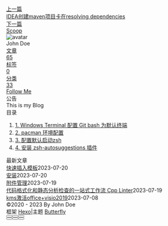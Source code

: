 <!DOCTYPE html><html lang="zh-CN" data-theme="light"><head><meta charset="UTF-8"><meta http-equiv="X-UA-Compatible" content="IE=edge"><meta name="viewport" content="width=device-width, initial-scale=1.0, maximum-scale=1.0"><title>windows+zsh | Hexo</title><meta name="author" content="John Doe"><meta name="copyright" content="John Doe"><meta name="format-detection" content="telephone=no"><meta name="theme-color" content="#ffffff"><meta name="description" content="Windows Terminal 配置 Git bash 为默认终端现在 Windows Terminal 有了图形界面，直接选择就好  具体 json 文件配置 123456789101112131415&quot;defaultProfile&quot;: &quot;&amp;#123;c891c3d2-b798-4857-83c0-89bf2ea34021&amp;#125;&quot;,    &amp;quo">
<meta property="og:type" content="article">
<meta property="og:title" content="windows+zsh">
<meta property="og:url" content="http://example.com/posts/%E8%A7%A3%E5%86%B3%E6%96%B9%E6%A1%88/%E7%BB%88%E7%AB%AF/windows-zsh.md">
<meta property="og:site_name" content="Hexo">
<meta property="og:description" content="Windows Terminal 配置 Git bash 为默认终端现在 Windows Terminal 有了图形界面，直接选择就好  具体 json 文件配置 123456789101112131415&quot;defaultProfile&quot;: &quot;&amp;#123;c891c3d2-b798-4857-83c0-89bf2ea34021&amp;#125;&quot;,    &amp;quo">
<meta property="og:locale" content="zh_CN">
<meta property="og:image" content="https://i.loli.net/2021/02/24/5O1day2nriDzjSu.png">
<meta property="article:published_time" content="2023-04-30T11:14:04.000Z">
<meta property="article:modified_time" content="2023-05-02T11:41:33.476Z">
<meta property="article:author" content="John Doe">
<meta name="twitter:card" content="summary">
<meta name="twitter:image" content="https://i.loli.net/2021/02/24/5O1day2nriDzjSu.png"><link rel="shortcut icon" href="/img/web/favicon.png"><link rel="canonical" href="http://example.com/posts/%E8%A7%A3%E5%86%B3%E6%96%B9%E6%A1%88/%E7%BB%88%E7%AB%AF/windows-zsh.md"><link rel="preconnect" href="//cdn.jsdelivr.net"/><link rel="preconnect" href="//busuanzi.ibruce.info"/><link rel="stylesheet" href="/css/index.css"><link rel="stylesheet" href="https://cdn.jsdelivr.net/npm/@fortawesome/fontawesome-free/css/all.min.css" media="print" onload="this.media='all'"><link rel="stylesheet" href="https://cdn.jsdelivr.net/npm/@fancyapps/ui/dist/fancybox.min.css" media="print" onload="this.media='all'"><script>const GLOBAL_CONFIG = { 
  root: '/',
  algolia: undefined,
  localSearch: undefined,
  translate: undefined,
  noticeOutdate: undefined,
  highlight: {"plugin":"highlighjs","highlightCopy":true,"highlightLang":true,"highlightHeightLimit":false},
  copy: {
    success: '复制成功',
    error: '复制错误',
    noSupport: '浏览器不支持'
  },
  relativeDate: {
    homepage: false,
    post: false
  },
  runtime: '',
  date_suffix: {
    just: '刚刚',
    min: '分钟前',
    hour: '小时前',
    day: '天前',
    month: '个月前'
  },
  copyright: undefined,
  lightbox: 'fancybox',
  Snackbar: undefined,
  source: {
    justifiedGallery: {
      js: 'https://cdn.jsdelivr.net/npm/flickr-justified-gallery/dist/fjGallery.min.js',
      css: 'https://cdn.jsdelivr.net/npm/flickr-justified-gallery/dist/fjGallery.min.css'
    }
  },
  isPhotoFigcaption: false,
  islazyload: false,
  isAnchor: false,
  percent: {
    toc: true,
    rightside: false,
  }
}</script><script id="config-diff">var GLOBAL_CONFIG_SITE = {
  title: 'windows+zsh',
  isPost: true,
  isHome: false,
  isHighlightShrink: false,
  isToc: true,
  postUpdate: '2023-05-02 19:41:33'
}</script><noscript><style type="text/css">
  #nav {
    opacity: 1
  }
  .justified-gallery img {
    opacity: 1
  }

  #recent-posts time,
  #post-meta time {
    display: inline !important
  }
</style></noscript><script>(win=>{
    win.saveToLocal = {
      set: function setWithExpiry(key, value, ttl) {
        if (ttl === 0) return
        const now = new Date()
        const expiryDay = ttl * 86400000
        const item = {
          value: value,
          expiry: now.getTime() + expiryDay,
        }
        localStorage.setItem(key, JSON.stringify(item))
      },

      get: function getWithExpiry(key) {
        const itemStr = localStorage.getItem(key)

        if (!itemStr) {
          return undefined
        }
        const item = JSON.parse(itemStr)
        const now = new Date()

        if (now.getTime() > item.expiry) {
          localStorage.removeItem(key)
          return undefined
        }
        return item.value
      }
    }
  
    win.getScript = url => new Promise((resolve, reject) => {
      const script = document.createElement('script')
      script.src = url
      script.async = true
      script.onerror = reject
      script.onload = script.onreadystatechange = function() {
        const loadState = this.readyState
        if (loadState && loadState !== 'loaded' && loadState !== 'complete') return
        script.onload = script.onreadystatechange = null
        resolve()
      }
      document.head.appendChild(script)
    })
  
    win.getCSS = (url,id = false) => new Promise((resolve, reject) => {
      const link = document.createElement('link')
      link.rel = 'stylesheet'
      link.href = url
      if (id) link.id = id
      link.onerror = reject
      link.onload = link.onreadystatechange = function() {
        const loadState = this.readyState
        if (loadState && loadState !== 'loaded' && loadState !== 'complete') return
        link.onload = link.onreadystatechange = null
        resolve()
      }
      document.head.appendChild(link)
    })
  
      win.activateDarkMode = function () {
        document.documentElement.setAttribute('data-theme', 'dark')
        if (document.querySelector('meta[name="theme-color"]') !== null) {
          document.querySelector('meta[name="theme-color"]').setAttribute('content', '#0d0d0d')
        }
      }
      win.activateLightMode = function () {
        document.documentElement.setAttribute('data-theme', 'light')
        if (document.querySelector('meta[name="theme-color"]') !== null) {
          document.querySelector('meta[name="theme-color"]').setAttribute('content', '#ffffff')
        }
      }
      const t = saveToLocal.get('theme')
    
          if (t === 'dark') activateDarkMode()
          else if (t === 'light') activateLightMode()
        
      const asideStatus = saveToLocal.get('aside-status')
      if (asideStatus !== undefined) {
        if (asideStatus === 'hide') {
          document.documentElement.classList.add('hide-aside')
        } else {
          document.documentElement.classList.remove('hide-aside')
        }
      }
    
    const detectApple = () => {
      if(/iPad|iPhone|iPod|Macintosh/.test(navigator.userAgent)){
        document.documentElement.classList.add('apple')
      }
    }
    detectApple()
    })(window)</script><meta name="generator" content="Hexo 6.3.0"></head><body><div id="sidebar"><div id="menu-mask"></div><div id="sidebar-menus"><div class="avatar-img is-center"><img src="https://i.loli.net/2021/02/24/5O1day2nriDzjSu.png" onerror="onerror=null;src='/img/web/friend_404.gif'" alt="avatar"/></div><div class="sidebar-site-data site-data is-center"><a href="/archives/"><div class="headline">文章</div><div class="length-num">65</div></a><a href="/tags/"><div class="headline">标签</div><div class="length-num">0</div></a><a href="/categories/"><div class="headline">分类</div><div class="length-num">33</div></a></div><hr/><div class="menus_items"><div class="menus_item"><a class="site-page" href="/"><i class="fa-fw fas fa-home"></i><span> 首页</span></a></div><div class="menus_item"><a class="site-page" href="/archives/"><i class="fa-fw fas fa-archive"></i><span> 时间轴</span></a></div><div class="menus_item"><a class="site-page" href="/tags/"><i class="fa-fw fas fa-tags"></i><span> 标签</span></a></div><div class="menus_item"><a class="site-page" href="/categories/"><i class="fa-fw fas fa-folder-open"></i><span> 分类</span></a></div><div class="menus_item"><a class="site-page" href="/link/"><i class="fa-fw fas fa-link"></i><span> 友链</span></a></div><div class="menus_item"><a class="site-page" href="/about/"><i class="fa-fw fas fa-heart"></i><span> 关于</span></a></div></div></div></div><div class="post" id="body-wrap"><header class="post-bg" id="page-header" style="background: linear-gradient(20deg, #0062be, #925696, #cc426e, #fb0347)"><nav id="nav"><span id="blog-info"><a href="/" title="Hexo"><span class="site-name">Hexo</span></a></span><div id="menus"><div class="menus_items"><div class="menus_item"><a class="site-page" href="/"><i class="fa-fw fas fa-home"></i><span> 首页</span></a></div><div class="menus_item"><a class="site-page" href="/archives/"><i class="fa-fw fas fa-archive"></i><span> 时间轴</span></a></div><div class="menus_item"><a class="site-page" href="/tags/"><i class="fa-fw fas fa-tags"></i><span> 标签</span></a></div><div class="menus_item"><a class="site-page" href="/categories/"><i class="fa-fw fas fa-folder-open"></i><span> 分类</span></a></div><div class="menus_item"><a class="site-page" href="/link/"><i class="fa-fw fas fa-link"></i><span> 友链</span></a></div><div class="menus_item"><a class="site-page" href="/about/"><i class="fa-fw fas fa-heart"></i><span> 关于</span></a></div></div><div id="toggle-menu"><a class="site-page" href="javascript:void(0);"><i class="fas fa-bars fa-fw"></i></a></div></div></nav><div id="post-info"><h1 class="post-title">windows+zsh</h1><div id="post-meta"><div class="meta-firstline"><span class="post-meta-date"><i class="far fa-calendar-alt fa-fw post-meta-icon"></i><span class="post-meta-label">发表于</span><time class="post-meta-date-created" datetime="2023-04-30T11:14:04.000Z" title="发表于 2023-04-30 19:14:04">2023-04-30</time><span class="post-meta-separator">|</span><i class="fas fa-history fa-fw post-meta-icon"></i><span class="post-meta-label">更新于</span><time class="post-meta-date-updated" datetime="2023-05-02T11:41:33.476Z" title="更新于 2023-05-02 19:41:33">2023-05-02</time></span><span class="post-meta-categories"><span class="post-meta-separator">|</span><i class="fas fa-inbox fa-fw post-meta-icon"></i><a class="post-meta-categories" href="/categories/%E8%A7%A3%E5%86%B3%E6%96%B9%E6%A1%88/">解决方案</a><i class="fas fa-angle-right post-meta-separator"></i><i class="fas fa-inbox fa-fw post-meta-icon"></i><a class="post-meta-categories" href="/categories/%E8%A7%A3%E5%86%B3%E6%96%B9%E6%A1%88/%E7%BB%88%E7%AB%AF/">终端</a></span></div><div class="meta-secondline"><span class="post-meta-separator">|</span><span class="post-meta-pv-cv" id="" data-flag-title="windows+zsh"><i class="far fa-eye fa-fw post-meta-icon"></i><span class="post-meta-label">阅读量:</span><span id="busuanzi_value_page_pv"><i class="fa-solid fa-spinner fa-spin"></i></span></span></div></div></div></header><main class="layout" id="content-inner"><div id="post"><article class="post-content" id="article-container"><h2 id="Windows-Terminal-配置-Git-bash-为默认终端"><a href="#Windows-Terminal-配置-Git-bash-为默认终端" class="headerlink" title="Windows Terminal 配置 Git bash 为默认终端"></a>Windows Terminal 配置 Git bash 为默认终端</h2><p>现在 Windows Terminal 有了图形界面，直接选择就好</p>
<p><img src="https://pic4.zhimg.com/v2-f5ab73bb87783dd158e5bac6936ca1db_b.jpg"></p>
<p>具体 json 文件配置</p>
<figure class="highlight plaintext"><table><tr><td class="gutter"><pre><span class="line">1</span><br><span class="line">2</span><br><span class="line">3</span><br><span class="line">4</span><br><span class="line">5</span><br><span class="line">6</span><br><span class="line">7</span><br><span class="line">8</span><br><span class="line">9</span><br><span class="line">10</span><br><span class="line">11</span><br><span class="line">12</span><br><span class="line">13</span><br><span class="line">14</span><br><span class="line">15</span><br></pre></td><td class="code"><pre><span class="line">&quot;defaultProfile&quot;: &quot;&#123;c891c3d2-b798-4857-83c0-89bf2ea34021&#125;&quot;,</span><br><span class="line">    &quot;profiles&quot;: </span><br><span class="line">    &#123;</span><br><span class="line">        &quot;defaults&quot;: </span><br><span class="line">        &#123;</span><br><span class="line">            ...</span><br><span class="line">        &#125;,</span><br><span class="line">        &quot;list&quot;: </span><br><span class="line">        [</span><br><span class="line">            &#123;</span><br><span class="line">                &quot;commandline&quot;: &quot;D:\\Environment\\Git\\bin\\bash.exe --login -i&quot;,</span><br><span class="line">                &quot;guid&quot;: &quot;&#123;c891c3d2-b798-4857-83c0-89bf2ea34021&#125;&quot;,</span><br><span class="line">                &quot;name&quot;: &quot;Git Bash&quot;,</span><br><span class="line">                &quot;icon&quot;: &quot;D:\\Program_Files\\Git\\mingw64\\share\\git\\git-for-windows.ico&quot;</span><br><span class="line">            &#125;,</span><br></pre></td></tr></table></figure>

<p>其中 <code>&quot;commandline&quot;: &quot;D:\\Environment\\Git\\bin\\bash.exe --login -i&quot;,</code></p>
<h2 id="pacman-环境配置"><a href="#pacman-环境配置" class="headerlink" title="pacman 环境配置"></a>pacman 环境配置</h2><p><a target="_blank" rel="noopener" href="https://github.com/LcJuves/lcjuves/blob/main/clang/linux-like/git_bash_install_pacman.sh">lcjuves&#x2F;git_bash_install_pacman.sh at main · LcJuves&#x2F;lcjuves · GitHub</a></p>
<figure class="highlight plaintext"><table><tr><td class="gutter"><pre><span class="line">1</span><br><span class="line">2</span><br></pre></td><td class="code"><pre><span class="line">rm /usr/bin/msys-pcre-1.dll</span><br><span class="line">pacman -S zsh</span><br></pre></td></tr></table></figure>
<h2 id="配置默认启动zsh"><a href="#配置默认启动zsh" class="headerlink" title="配置默认启动zsh"></a>配置默认启动zsh</h2><p>在<code>../Git/etc/bash.bashrc</code>文件末尾追加以下内容：</p>
<figure class="highlight sh"><table><tr><td class="gutter"><pre><span class="line">1</span><br><span class="line">2</span><br><span class="line">3</span><br><span class="line">4</span><br></pre></td><td class="code"><pre><span class="line"><span class="comment"># Launch Zsh</span></span><br><span class="line"><span class="keyword">if</span> [ -t 1 ]; <span class="keyword">then</span></span><br><span class="line"><span class="built_in">exec</span> zsh</span><br><span class="line"><span class="keyword">fi</span></span><br></pre></td></tr></table></figure>

<p>之后每次启动&#x2F;新建<code>Git Bash</code>，都会是zsh。</p>
<h2 id="安装-zsh-autosuggestions-插件"><a href="#安装-zsh-autosuggestions-插件" class="headerlink" title="安装 zsh-autosuggestions 插件"></a>安装 zsh-autosuggestions 插件</h2><figure class="highlight plaintext"><table><tr><td class="gutter"><pre><span class="line">1</span><br></pre></td><td class="code"><pre><span class="line">git clone --depth=1 https://gitee.com/romkatv/powerlevel10k.git</span><br></pre></td></tr></table></figure></article><div class="post-copyright"><div class="post-copyright__author"><span class="post-copyright-meta">文章作者: </span><span class="post-copyright-info"><a href="http://example.com">John Doe</a></span></div><div class="post-copyright__type"><span class="post-copyright-meta">文章链接: </span><span class="post-copyright-info"><a href="http://example.com/posts/%E8%A7%A3%E5%86%B3%E6%96%B9%E6%A1%88/%E7%BB%88%E7%AB%AF/windows-zsh.md">http://example.com/posts/%E8%A7%A3%E5%86%B3%E6%96%B9%E6%A1%88/%E7%BB%88%E7%AB%AF/windows-zsh.md</a></span></div><div class="post-copyright__notice"><span class="post-copyright-meta">版权声明: </span><span class="post-copyright-info">本博客所有文章除特别声明外，均采用 <a href="https://creativecommons.org/licenses/by-nc-sa/4.0/" target="_blank">CC BY-NC-SA 4.0</a> 许可协议。转载请注明来自 <a href="http://example.com" target="_blank">Hexo</a>！</span></div></div><div class="tag_share"><div class="post-meta__tag-list"></div><div class="post_share"><div class="social-share" data-image="https://i.loli.net/2021/02/24/5O1day2nriDzjSu.png" data-sites="facebook,twitter,wechat,weibo,qq"></div><link rel="stylesheet" href="https://cdn.jsdelivr.net/npm/butterfly-extsrc/sharejs/dist/css/share.min.css" media="print" onload="this.media='all'"><script src="https://cdn.jsdelivr.net/npm/butterfly-extsrc/sharejs/dist/js/social-share.min.js" defer></script></div></div><nav class="pagination-post" id="pagination"><div class="prev-post pull-left"><a href="/posts/%E8%AF%AD%E8%A8%80/Java/%E8%A7%A3%E5%86%B3%E6%96%B9%E6%A1%88/idea%E5%88%9B%E5%BB%BAmaven%E9%A1%B9%E7%9B%AE%E5%8D%A1%E5%9C%A8resolving-dependencies.md" title="IDEA创建maven项目卡在resolving dependencies"><div class="cover" style="background: var(--default-bg-color)"></div><div class="pagination-info"><div class="label">上一篇</div><div class="prev_info">IDEA创建maven项目卡在resolving dependencies</div></div></a></div><div class="next-post pull-right"><a href="/posts/%E8%A7%A3%E5%86%B3%E6%96%B9%E6%A1%88/%E5%85%B6%E4%BB%96/scoop.md" title="Scoop"><div class="cover" style="background: var(--default-bg-color)"></div><div class="pagination-info"><div class="label">下一篇</div><div class="next_info">Scoop</div></div></a></div></nav></div><div class="aside-content" id="aside-content"><div class="card-widget card-info"><div class="is-center"><div class="avatar-img"><img src="https://i.loli.net/2021/02/24/5O1day2nriDzjSu.png" onerror="this.onerror=null;this.src='/img/web/friend_404.gif'" alt="avatar"/></div><div class="author-info__name">John Doe</div><div class="author-info__description"></div></div><div class="card-info-data site-data is-center"><a href="/archives/"><div class="headline">文章</div><div class="length-num">65</div></a><a href="/tags/"><div class="headline">标签</div><div class="length-num">0</div></a><a href="/categories/"><div class="headline">分类</div><div class="length-num">33</div></a></div><a id="card-info-btn" target="_blank" rel="noopener" href="https://github.com/xxxxxx"><i class="fab fa-github"></i><span>Follow Me</span></a></div><div class="card-widget card-announcement"><div class="item-headline"><i class="fas fa-bullhorn fa-shake"></i><span>公告</span></div><div class="announcement_content">This is my Blog</div></div><div class="sticky_layout"><div class="card-widget" id="card-toc"><div class="item-headline"><i class="fas fa-stream"></i><span>目录</span><span class="toc-percentage"></span></div><div class="toc-content"><ol class="toc"><li class="toc-item toc-level-2"><a class="toc-link" href="#Windows-Terminal-%E9%85%8D%E7%BD%AE-Git-bash-%E4%B8%BA%E9%BB%98%E8%AE%A4%E7%BB%88%E7%AB%AF"><span class="toc-number">1.</span> <span class="toc-text">Windows Terminal 配置 Git bash 为默认终端</span></a></li><li class="toc-item toc-level-2"><a class="toc-link" href="#pacman-%E7%8E%AF%E5%A2%83%E9%85%8D%E7%BD%AE"><span class="toc-number">2.</span> <span class="toc-text">pacman 环境配置</span></a></li><li class="toc-item toc-level-2"><a class="toc-link" href="#%E9%85%8D%E7%BD%AE%E9%BB%98%E8%AE%A4%E5%90%AF%E5%8A%A8zsh"><span class="toc-number">3.</span> <span class="toc-text">配置默认启动zsh</span></a></li><li class="toc-item toc-level-2"><a class="toc-link" href="#%E5%AE%89%E8%A3%85-zsh-autosuggestions-%E6%8F%92%E4%BB%B6"><span class="toc-number">4.</span> <span class="toc-text">安装 zsh-autosuggestions 插件</span></a></li></ol></div></div><div class="card-widget card-recent-post"><div class="item-headline"><i class="fas fa-history"></i><span>最新文章</span></div><div class="aside-list"><div class="aside-list-item no-cover"><div class="content"><a class="title" href="/posts/%E9%85%8D%E7%BD%AE/ob%E9%85%8D%E7%BD%AE/%E5%BF%AB%E9%80%9F%E6%8F%92%E5%85%A5%E6%A8%A1%E6%9D%BF.md" title="快速插入模板">快速插入模板</a><time datetime="2023-07-20T07:34:25.000Z" title="发表于 2023-07-20 15:34:25">2023-07-20</time></div></div><div class="aside-list-item no-cover"><div class="content"><a class="title" href="/posts/%E8%AF%AD%E8%A8%80/Rust/%E5%AE%89%E8%A3%85.md" title="安装">安装</a><time datetime="2023-07-20T02:27:40.000Z" title="发表于 2023-07-20 10:27:40">2023-07-20</time></div></div><div class="aside-list-item no-cover"><div class="content"><a class="title" href="/posts/%E9%85%8D%E7%BD%AE/ob%E9%85%8D%E7%BD%AE/%E9%99%84%E4%BB%B6%E7%AE%A1%E7%90%86.md" title="附件管理">附件管理</a><time datetime="2023-07-19T07:52:53.000Z" title="发表于 2023-07-19 15:52:53">2023-07-19</time></div></div><div class="aside-list-item no-cover"><div class="content"><a class="title" href="/posts/%E8%AF%AD%E8%A8%80/c/%E4%BB%A3%E7%A0%81%E6%A0%BC%E5%BC%8F%E5%8C%96%E5%92%8C%E9%9D%99%E6%80%81%E5%88%86%E6%9E%90%E6%A3%80%E6%9F%A5%E7%9A%84%E4%B8%80%E7%AB%99%E5%BC%8F%E5%B7%A5%E4%BD%9C%E6%B5%81-cpp-linter.md" title="代码格式化和静态分析检查的一站式工作流 Cpp Linter">代码格式化和静态分析检查的一站式工作流 Cpp Linter</a><time datetime="2023-07-19T01:17:32.000Z" title="发表于 2023-07-19 09:17:32">2023-07-19</time></div></div><div class="aside-list-item no-cover"><div class="content"><a class="title" href="/posts/%E8%A7%A3%E5%86%B3%E6%96%B9%E6%A1%88/%E5%85%B6%E4%BB%96/kms%E6%BF%80%E6%B4%BBoffice-visio2019.md" title="kms激活office+visio2019">kms激活office+visio2019</a><time datetime="2023-07-08T11:46:22.000Z" title="发表于 2023-07-08 19:46:22">2023-07-08</time></div></div></div></div></div></div></main><footer id="footer"><div id="footer-wrap"><div class="copyright">&copy;2020 - 2023 By John Doe</div><div class="framework-info"><span>框架 </span><a target="_blank" rel="noopener" href="https://hexo.io">Hexo</a><span class="footer-separator">|</span><span>主题 </span><a target="_blank" rel="noopener" href="https://github.com/jerryc127/hexo-theme-butterfly">Butterfly</a></div></div></footer></div><div id="rightside"><div id="rightside-config-hide"><button id="readmode" type="button" title="阅读模式"><i class="fas fa-book-open"></i></button><button id="darkmode" type="button" title="浅色和深色模式转换"><i class="fas fa-adjust"></i></button><button id="hide-aside-btn" type="button" title="单栏和双栏切换"><i class="fas fa-arrows-alt-h"></i></button></div><div id="rightside-config-show"><button id="rightside_config" type="button" title="设置"><i class="fas fa-cog fa-spin"></i></button><button class="close" id="mobile-toc-button" type="button" title="目录"><i class="fas fa-list-ul"></i></button><button id="go-up" type="button" title="回到顶部"><span class="scroll-percent"></span><i class="fas fa-arrow-up"></i></button></div></div><div><script src="/js/utils.js"></script><script src="/js/main.js"></script><script src="https://cdn.jsdelivr.net/npm/@fancyapps/ui/dist/fancybox.umd.min.js"></script><div class="js-pjax"></div><script defer="defer" id="ribbon" src="https://cdn.jsdelivr.net/npm/butterfly-extsrc/dist/canvas-ribbon.min.js" size="150" alpha="0.6" zIndex="-1" mobile="false" data-click="false"></script><script async data-pjax src="//busuanzi.ibruce.info/busuanzi/2.3/busuanzi.pure.mini.js"></script></div></body></html>